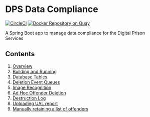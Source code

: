 # DPS Data Compliance 

[![CircleCI](https://circleci.com/gh/ministryofjustice/dps-data-compliance/tree/main.svg?style=svg)](https://circleci.com/gh/ministryofjustice/dps-data-compliance)
[![Docker Repository on Quay](https://quay.io/repository/hmpps/dps-data-compliance/status)](https://quay.io/repository/hmpps/dps-data-compliance)

A Spring Boot app to manage data compliance for the Digital Prison Services

## Contents

1. [Overview](readme/overview.md)
2. [Building and Running](readme/running.md)
3. [Database Tables](readme/database_tables.md)
4. [Deletion Event Queues](readme/deletion_events.md)
5. [Image Recognition](readme/image_recognition.md)
6. [Ad Hoc Offender Deletion](readme/ad_hoc_deletion.md)
7. [Destruction Log](readme/destruction_log.md)
8. [Uploading UAL report](readme/upload_ual_report.md) 
9. [Manually retaining a list of offenders](readme/manually_retain_offenders.md) 
